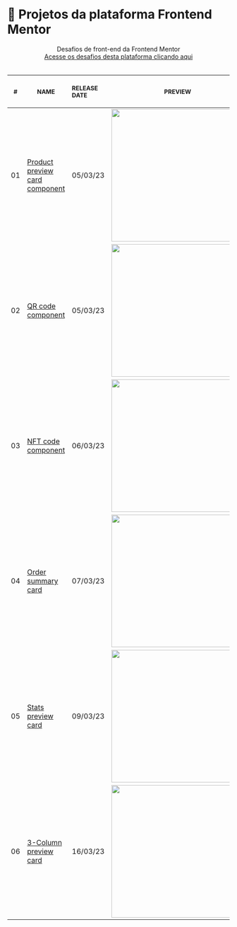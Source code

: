 # 🚀 Projetos da plataforma Frontend Mentor

<p align="center">
    Desafios de front-end da Frontend Mentor <br>
    <a href="https://www.frontendmentor.io/challenges">Acesse os desafios desta plataforma clicando aqui</a><br>
    <br><table>
    <thead>
        <tr>
            <th align="center">
                <img width="20" height="1"> 
                <p>
                    <small>#</small>
                </p>
            </th>
            <th align="center">
                <img width="300" height="1"> 
                <p> 
                    <small>
                        NAME
                    </small>
                </p>
            </th>
            <th align="left">
                <img width="140" height="1">
                <p align="left"> 
                    <small>
                    RELEASE DATE
                    </small>
                </p>
            </th>
            <th align="center">
                <img width="201" height="1">
                <p align="center"> 
                    <small>
                    PREVIEW
                    </small>
                </p>
            </th>
        </tr>
    </thead>
    <tbody>
        <tr>
            <td>01</td>
            <td><a href="https://github.com/DaviSoares-1/Frontend-Mentor--Challenges/tree/main/1%23Product-preview-card-component">Product preview card component </a></td>
            <td>05/03/23</td>
            <td align="center">
            <a href="https://github.com/DaviSoares-1/Frontend-Mentor--Challenges/tree/main/1%23Product-preview-card-component"><img width="300px" src="https://github.com/DaviSoares-1/Frontend-Mentor--Challenges/blob/main/1%23Product-preview-card-component/product-card-preview.jpg" /></a></td>
        </tr>
        <tr>
            <td>02</td>
            <td><a href="https://github.com/DaviSoares-1/Frontend-Mentor--Challenges/tree/main/2%23QR-code-component">QR code component </a></td>
            <td>05/03/23</td>
            <td align="center">
            <a href="https://github.com/DaviSoares-1/Frontend-Mentor--Challenges/tree/main/2%23QR-code-component"><img width="300px" src="https://github.com/DaviSoares-1/Frontend-Mentor--Challenges/blob/main/2%23QR-code-component/qrcode-preview.jpg" /></a></td>
        </tr>
        <tr>
            <td>03</td>
            <td><a href="https://github.com/DaviSoares-1/Frontend-Mentor--Challenges/tree/main/3%23NFT-preview-card-component">NFT code component </a></td>
            <td>06/03/23</td>
            <td align="center">
            <a href="https://github.com/DaviSoares-1/Frontend-Mentor--Challenges/tree/main/3%23NFT-preview-card-component"><img width="300px" src="https://github.com/DaviSoares-1/Frontend-Mentor--Challenges/blob/main/3%23NFT-preview-card-component/NFT-card-preview.jpg" /></a></td>
        </tr>
        <tr>
            <td>04</td>
            <td><a href="https://github.com/DaviSoares-1/Frontend-Mentor--Challenges/tree/main/4%23Order-summary-component">Order summary card </a></td>
            <td>07/03/23</td>
            <td align="center">
            <a href="https://github.com/DaviSoares-1/Frontend-Mentor--Challenges/tree/main/4%23Order-summary-component"><img width="300px" src="https://github.com/DaviSoares-1/Frontend-Mentor--Challenges/blob/main/4%23Order-summary-component/order-summary-preview.jpg" /></a></td>
        </tr>
        <tr>
            <td>05</td>
            <td><a href="https://github.com/DaviSoares-1/Frontend-Mentor--Challenges/tree/main/5%23Stats-preview-card-component">Stats preview card </a></td>
            <td>09/03/23</td>
            <td align="center">
            <a href="https://github.com/DaviSoares-1/Frontend-Mentor--Challenges/tree/main/5%23Stats-preview-card-component"><img width="300px" src="https://github.com/DaviSoares-1/Frontend-Mentor--Challenges/blob/main/5%23Stats-preview-card-component/stats-card-preview.jpg" /></a></td>
        </tr>
         <tr>
            <td>06</td>
            <td><a href="https://github.com/DaviSoares-1/Frontend-Mentor--Challenges/tree/main/6%233-Column-preview-card-component">3-Column preview card </a></td>
            <td>16/03/23</td>
            <td align="center">
            <a href="https://github.com/DaviSoares-1/Frontend-Mentor--Challenges/tree/main/6%233-Column-preview-card-component"><img width="300px" src="https://github.com/DaviSoares-1/Frontend-Mentor--Challenges/blob/main/6%233-Column-preview-card-component/3column-card-design.jpg" /></a></td>
        </tr>
    </tbody>
</table></p>

